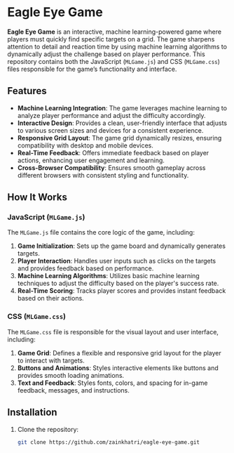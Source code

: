 # Eagle Eye Game

**Eagle Eye Game** is an interactive, machine learning-powered game where players must quickly find specific targets on a grid. The game sharpens attention to detail and reaction time by using machine learning algorithms to dynamically adjust the challenge based on player performance. This repository contains both the JavaScript (`MLGame.js`) and CSS (`MLGame.css`) files responsible for the game’s functionality and interface.

## Features

- **Machine Learning Integration**: The game leverages machine learning to analyze player performance and adjust the difficulty accordingly.
- **Interactive Design**: Provides a clean, user-friendly interface that adjusts to various screen sizes and devices for a consistent experience.
- **Responsive Grid Layout**: The game grid dynamically resizes, ensuring compatibility with desktop and mobile devices.
- **Real-Time Feedback**: Offers immediate feedback based on player actions, enhancing user engagement and learning.
- **Cross-Browser Compatibility**: Ensures smooth gameplay across different browsers with consistent styling and functionality.

## How It Works

### JavaScript (`MLGame.js`)

The `MLGame.js` file contains the core logic of the game, including:

1. **Game Initialization**: Sets up the game board and dynamically generates targets.
2. **Player Interaction**: Handles user inputs such as clicks on the targets and provides feedback based on performance.
3. **Machine Learning Algorithms**: Utilizes basic machine learning techniques to adjust the difficulty based on the player's success rate.
4. **Real-Time Scoring**: Tracks player scores and provides instant feedback based on their actions.

### CSS (`MLGame.css`)

The `MLGame.css` file is responsible for the visual layout and user interface, including:

1. **Game Grid**: Defines a flexible and responsive grid layout for the player to interact with targets.
2. **Buttons and Animations**: Styles interactive elements like buttons and provides smooth loading animations.
3. **Text and Feedback**: Styles fonts, colors, and spacing for in-game feedback, messages, and instructions.

## Installation

1. Clone the repository:
   ```bash
   git clone https://github.com/zainkhatri/eagle-eye-game.git